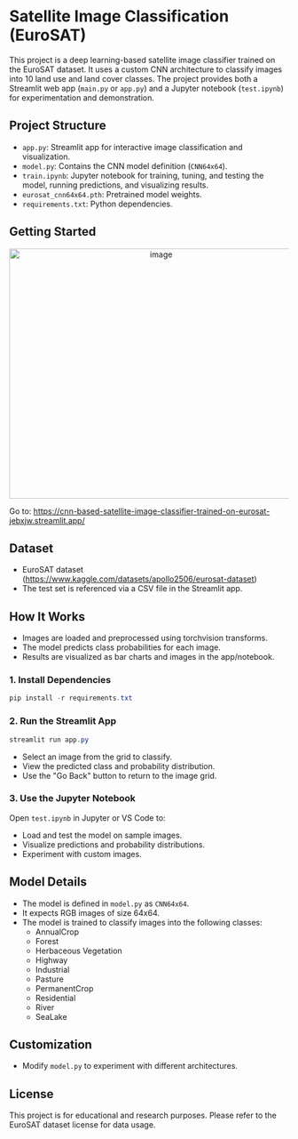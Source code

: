 # Satellite Image Classification (EuroSAT)

This project is a deep learning-based satellite image classifier trained on the EuroSAT dataset. It uses a custom CNN architecture to classify images into 10 land use and land cover classes. The project provides both a Streamlit web app (`main.py` or `app.py`) and a Jupyter notebook (`test.ipynb`) for experimentation and demonstration.

## Project Structure

-  `app.py`: Streamlit app for interactive image classification and visualization.
- `model.py`: Contains the CNN model definition (`CNN64x64`).
- `train.ipynb`: Jupyter notebook for training, tuning, and testing the model, running predictions, and visualizing results.
- `eurosat_cnn64x64.pth`: Pretrained model weights.
- `requirements.txt`: Python dependencies.

## Getting Started

<p align="center">
  <img width="532" height="450" alt="image" src="https://github.com/user-attachments/assets/c9e724f0-6286-4aa4-949a-96e61068aa2c" />
</p>

Go to: https://cnn-based-satellite-image-classifier-trained-on-eurosat-jebxjw.streamlit.app/

## Dataset

- EuroSAT dataset (https://www.kaggle.com/datasets/apollo2506/eurosat-dataset)
- The test set is referenced via a CSV file in the Streamlit app.

## How It Works

- Images are loaded and preprocessed using torchvision transforms.
- The model predicts class probabilities for each image.
- Results are visualized as bar charts and images in the app/notebook.

### 1. Install Dependencies

```powershell
pip install -r requirements.txt
```

### 2. Run the Streamlit App

```powershell
streamlit run app.py
```

- Select an image from the grid to classify.
- View the predicted class and probability distribution.
- Use the "Go Back" button to return to the image grid.

### 3. Use the Jupyter Notebook

Open `test.ipynb` in Jupyter or VS Code to:
- Load and test the model on sample images.
- Visualize predictions and probability distributions.
- Experiment with custom images.

## Model Details

- The model is defined in `model.py` as `CNN64x64`.
- It expects RGB images of size 64x64.
- The model is trained to classify images into the following classes:
  - AnnualCrop
  - Forest
  - Herbaceous Vegetation
  - Highway
  - Industrial
  - Pasture
  - PermanentCrop
  - Residential
  - River
  - SeaLake


## Customization

- Modify `model.py` to experiment with different architectures.

## License

This project is for educational and research purposes. Please refer to the EuroSAT dataset license for data usage.
